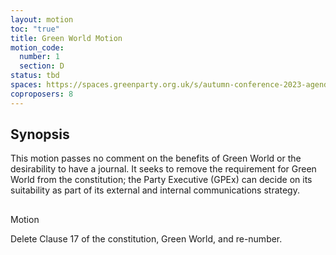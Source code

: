 ```yaml
---
layout: motion
toc: "true"
title: Green World Motion
motion_code:
  number: 1
  section: D
status: tbd
spaces: https://spaces.greenparty.org.uk/s/autumn-conference-2023-agenda-forum/post/post/view?id=10922
coproposers: 8
---
```

## Synopsis


This motion passes no comment on the benefits of Green World or the desirability to have a journal.  It seeks to remove the requirement for Green World from the constitution; the Party Executive (GPEx) can decide on its suitability as part of its external and internal communications strategy.

## 
Motion


Delete Clause 17 of the constitution, Green World, and re-number.